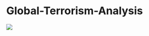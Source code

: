 # Global-Terrorism-Analysis
![]([https://img.haikudeck.com/r/a0516a3b-a64b-4c91-879.jpg](https://previews.123rf.com/images/photoman/photoman1108/photoman110800100/10171959-globe-concept-of-global-terrorism.jpg)https://previews.123rf.com/images/photoman/photoman1108/photoman110800100/10171959-globe-concept-of-global-terrorism.jpg)

